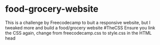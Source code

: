 # food-grocery-website
This is a challenge by Freecodecamp to buit a responsive website, but I tweaked more and build a food/grocery website
#TheCSS
Ensure you link the CSS again, change from freecodecamp.css to style.css in the HTML head
